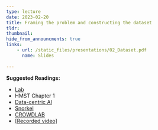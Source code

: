```yaml
---
type: lecture
date: 2023-02-20
title: Framing the problem and constructing the dataset
tldr: 
thumbnail: 
hide_from_announcments: true
links: 
    - url: /static_files/presentations/02_Dataset.pdf
      name: Slides
      
---
```

**Suggested Readings:**
- [Lab](https://github.com/phonchi/nsysu-math608/blob/master/static_files/presentations/02_Dataset.ipynb)
- HMST Chapter 1
- [Data-centric AI](https://github.com/HazyResearch/data-centric-ai)
- [Snorkel](https://arxiv.org/abs/1711.10160)
- [CROWDLAB](https://arxiv.org/abs/2210.06812)
- [[Recorded video]](https://youtube.com/playlist?list=PLHNZtBNWQ-87zSg5Q6JbipPJjt1YCs3WA)
